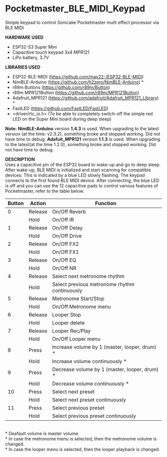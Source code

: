 # Pocketmaster_BLE_MIDI_Keypad
Simple keypad to control Sonicake Pocketmaster multi effect processor via BLE MIDI

**HARDWARE USED**
- ESP32-S3 Super Mini
- Capacitive touch keypad 3x4 MPR121
- LiPo battery, 3.7V

**LIBRARIES USED**
- ESP32-BLE-MIDI    (https://github.com/max22-/ESP32-BLE-MIDI)
- NimBLE-Arduino    (https://github.com/h2zero/NimBLE-Arduino) *
- r89m Buttons      (https://github.com/r89m/Button)
- r89m MPR121Button (https://github.com/r89m/MPR121Button)
- Adafruit_MPR121   (https://github.com/adafruit/Adafruit_MPR121_Library) *
- FastLED           (https://github.com/FastLED/FastLED)
- <driver/rtc_io.h> (To be able to completely switch-off the simple red LED on the Super Mini board during deep sleep)

**Note:** **NimBLE-Arduino** version **1.4.3** is used. When upgrading to the latest version (at the time: v2.3.2), something broke and stopped working. Did not have time to debug.
**Adafuit_MPR121** version **1.1.3** is used. When upgrading to the latest(at the time 1.2.0), something broke and stopped working. Did not have time to debug.

**DESCRIPTION**
<br>Uses a capacitive pin of the ESP32 board to wake-up and go to deep sleep. After wake-up, BLE MIDI is initialized and start scanning for compatible devices. This is indicated by a blue LED slowly flashing. The keypad connects to the first found BLE MIDI device. After connecting, the blue LED is off and you can use the 12 capacitive pads to control various features of Pocketmaster, refer to the table below.

| Button | Action  | Function                                      |
|--------|---------|-----------------------------------------------|
|    0   | Release | On/Off Reverb                                 |
|        | Hold    | On/Off IR                                     |
|    1   | Release | On/Off Delay                                  |
|        | Hold    | On/Off Drive                                  |
|    2   | Release | On/Off FX2                                    |
|        | Hold    | On/Off FX1                                    |
|    3   | Release | On/Off EQ                                     |
|        | Hold    | On/Off NR                                     |
|    4   | Release | Select next metronome rhythm                  |
|        | Hold    | Select previous metronome rhythm continuously |
|    5   | Release | Metronome Start/Stop                          |
|        | Hold    | On/Off Metronome menu                         |
|    6   | Release | Looper Stop                                   |
|        | Hold    | Looper delete                                 |
|    7   | Release | Looper Rec/Play                               |
|        | Hold    | On/Off Looper menu                            |
|    8   | Press   | Increase volume by 1 (master, looper, drum) * |
|        | Hold    | Increase volume continuously *                |
|    9   | Press   | Decrease volume by 1 (master, looper, drum) * |
|        | Hold    | Decrease volume continuously *                |
|   10   | Press   | Select next preset                            |
|        | Hold    | Select next preset continuously               |
|   11   | Press   | Select previous preset                        |
|        | Hold    | Select previous preset continuously           |

<br>* Deafault volume is master volume.
<br>* In case the metronome menu is selected, then the metronome volume is changed.
<br>* In case the looper menu is selected, then the looper playback is changed.
